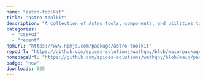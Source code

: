 ```yaml
---
name: "astro-toolkit"
title: "astro-toolkit"
description: "A collection of Astro tools, components, and utilities to streamline your development process."
categories:
  - "css+ui"
  - "recent"
npmUrl: "https://www.npmjs.com/package/astro-toolkit"
repoUrl: "https://github.com/spices-solutions/wathqny/blob/main/packages/astro-toolkit/README.md"
homepageUrl: "https://github.com/spices-solutions/wathqny/blob/main/packages/astro-toolkit/README.md"
badge: "new"
downloads: 665
---
```

